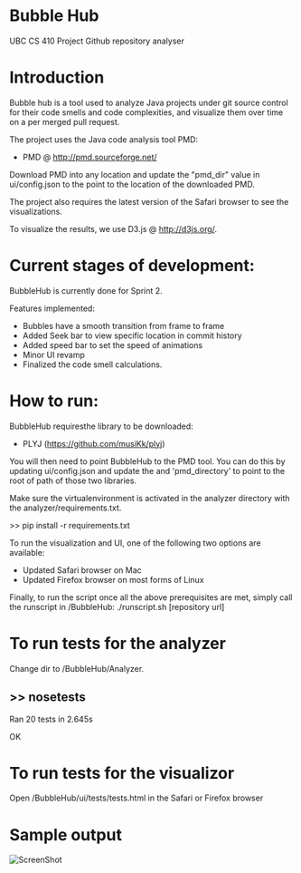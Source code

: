 Bubble Hub
==============

UBC CS 410 Project
Github repository analyser

Introduction
==============

Bubble hub is a tool used to analyze Java projects under git source control for their code smells and code complexities, and visualize them over time on a per merged pull request.

The project uses the Java code analysis tool PMD:
* PMD @ http://pmd.sourceforge.net/

Download PMD into any location and update the "pmd_dir" value in ui/config.json to the point to the location of the downloaded PMD.

The project also requires the latest version of the Safari browser to see the visualizations.

To visualize the results, we use D3.js @ http://d3js.org/.

Current stages of development:
==============
BubbleHub is currently done for Sprint 2. 

Features implemented:
* Bubbles have a smooth transition from frame to frame
* Added Seek bar to view specific location in commit history
* Added speed bar to set the speed of animations
* Minor UI revamp
* Finalized the code smell calculations.

How to run:
==============
BubbleHub requiresthe   library to be downloaded: 
* PLYJ (https://github.com/musiKk/plyj)

You will then need to point BubbleHub to the PMD tool. You can do this by updating ui/config.json and update the and 'pmd_directory' to point to the root of path of those two libraries.

Make sure the virtualenvironment is activated in the analyzer directory with the analyzer/requirements.txt.

&gt;> pip install -r requirements.txt

To run the visualization and UI, one of the following two options are available:
* Updated Safari browser on Mac
* Updated Firefox browser on most forms of Linux

Finally, to run the script once all the above prerequisites are met, simply call the runscript in /BubbleHub:
./runscript.sh [repository url]

To run tests for the analyzer
==============
Change dir to /BubbleHub/Analyzer.

&gt;> nosetests
  ----------------------------------------------------------------------
  Ran 20 tests in 2.645s
  
  OK

To run tests for the visualizor
==============
Open /BubbleHub/ui/tests/tests.html in the Safari or Firefox browser

Sample output
=============
![ScreenShot](https://raw.github.com/nbrar/BubbleHub/master/sample_output.png)






